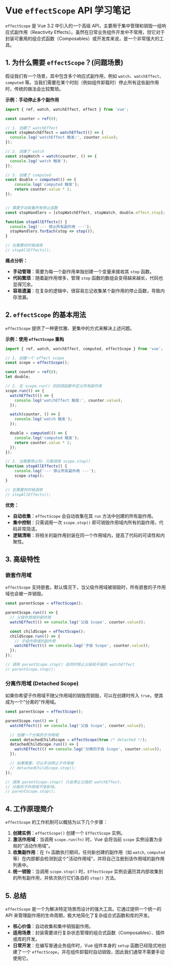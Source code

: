 # Vue `effectScope` API 学习笔记

`effectScope` 是 Vue 3.2 中引入的一个高级 API，主要用于集中管理和销毁一组响应式副作用（Reactivity Effects）。虽然在日常业务组件开发中不常用，但它对于封装可重用的组合式函数（Composables）或开发库来说，是一个非常强大的工具。

## 1. 为什么需要 `effectScope`？(问题场景)

假设我们有一个场景，其中包含多个响应式副作用，例如 `watch`、`watchEffect`、`computed` 等。当我们需要在某个时刻（例如组件卸载时）停止所有这些副作用时，传统的做法会比较繁琐。

**示例：手动停止多个副作用**

```javascript
import { ref, watch, watchEffect, effect } from 'vue';

const counter = ref(0);

// 1. 创建了 watchEffect
const stopWatchEffect = watchEffect(() => {
  console.log('watchEffect 触发:', counter.value);
});

// 2. 创建了 watch
const stopWatch = watch(counter, () => {
  console.log('watch 触发');
});

// 3. 创建了 computed
const double = computed(() => {
    console.log('computed 触发');
    return counter.value * 2;
});


// 需要手动收集所有停止函数
const stopHandlers = [stopWatchEffect, stopWatch, double.effect.stop];

function stopAllEffects() {
  console.log('--- 停止所有副作用 ---');
  stopHandlers.forEach(stop => stop());
}

// 在需要的时候调用
// stopAllEffects();
```

**痛点分析：**

*   **手动管理**：需要为每一个副作用单独创建一个变量来接收其 `stop` 函数。
*   **代码繁琐**：随着副作用增多，管理 `stop` 函数的数组会变得越来越长，代码也显得冗余。
*   **容易遗漏**：在复杂的逻辑中，很容易忘记收集某个副作用的停止函数，导致内存泄漏。

## 2. `effectScope` 的基本用法

`effectScope` 提供了一种更优雅、更集中的方式来解决上述问题。

**示例：使用 `effectScope` 重构**

```javascript
import { ref, watch, watchEffect, computed, effectScope } from 'vue';

// 1. 创建一个 effect scope
const scope = effectScope();

const counter = ref(0);
let double;

// 2. 在 scope.run() 的回调函数中定义所有副作用
scope.run(() => {
  watchEffect(() => {
    console.log('watchEffect 触发:', counter.value);
  });

  watch(counter, () => {
    console.log('watch 触发');
  });

  double = computed(() => {
    console.log('computed 触发');
    return counter.value * 2;
  });
});

// 3. 当需要停止时，只需调用 scope.stop()
function stopAllEffects() {
    console.log('--- 停止所有副作用 ---');
    scope.stop();
}

// 在需要的时候调用
// stopAllEffects();
```

**优势：**

*   **自动收集**：`effectScope` 会自动收集在其 `run` 方法中创建的所有副作用。
*   **集中控制**：只需调用一次 `scope.stop()` 即可销毁作用域内所有的副作用，代码非常简洁。
*   **逻辑清晰**：将相关的副作用封装在同一个作用域内，提高了代码的可读性和内聚性。

## 3. 高级特性

### 嵌套作用域

`effectScope` 支持嵌套。默认情况下，当父级作用域被销毁时，所有嵌套的子作用域也会被一并销毁。

```javascript
const parentScope = effectScope();

parentScope.run(() => {
  // 父级作用域的副作用
  watchEffect(() => console.log('父级 Scope', counter.value));

  const childScope = effectScope();
  childScope.run(() => {
    // 子级作用域的副作用
    watchEffect(() => console.log('子级 Scope', counter.value));
  });
});

// 调用 parentScope.stop() 会同时停止父级和子级的 watchEffect
// parentScope.stop();
```

### 分离作用域 (Detached Scope)

如果你希望子作用域不随父作用域的销毁而销毁，可以在创建时传入 `true`，使其成为一个"分离的"作用域。

```javascript
const parentScope = effectScope();

parentScope.run(() => {
  watchEffect(() => console.log('父级 Scope', counter.value));

  // 创建一个分离的子作用域
  const detachedChildScope = effectScope(true /* detached */);
  detachedChildScope.run(() => {
    watchEffect(() => console.log('分离的子级 Scope', counter.value));
  });

  // 如果需要，可以手动停止子作用域
  // detachedChildScope.stop();
});

// 调用 parentScope.stop() 只会停止父级的 watchEffect，
// 分离的子作用域不受影响。
// parentScope.stop();
```

## 4. 工作原理简介

`effectScope` 的工作机制可以概括为以下几个步骤：

1.  **创建实例**：`effectScope()` 创建一个 `EffectScope` 实例。
2.  **激活作用域**：当调用 `scope.run(fn)` 时，Vue 会将当前 `scope` 实例设置为全局的"活动作用域"。
3.  **收集副作用**：在 `fn` 函数执行期间，任何新创建的副作用（如 `watch`, `computed` 等）在内部都会检测到这个"活动作用域"，并将自己注册到该作用域的副作用列表中。
4.  **统一销毁**：当调用 `scope.stop()` 时，`EffectScope` 实例会遍历其内部收集到的所有副作用，并依次执行它们各自的 `stop()` 方法。

## 5. 总结

`effectScope` 是一个为解决特定场景而设计的强大工具。它通过提供一个统一的 API 来管理副作用的生命周期，极大地简化了复杂组合式函数和库的开发。

-   **核心价值**：自动收集和集中销毁副作用。
-   **适用场景**：封装需要进行复杂状态管理的组合式函数（Composables）、插件或库的开发。
-   **日常开发**：在编写普通业务组件时，Vue 组件本身的 `setup` 函数已经隐式地创建了一个 `effectScope`，并在组件卸载时自动销毁，因此我们通常不需要手动使用它。 